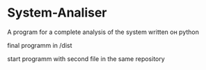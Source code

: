 # System-Analiser
A program for a complete analysis of the system written он python


final programm in /dist

start programm with second file in the same repository

